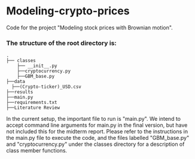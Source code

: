 # Modeling-crypto-prices
Code for the project "Modeling stock prices with Brownian motion".

### The structure of the root directory is:

    .
    ├── classes                   
        ├── __init__.py 
        ├──cryptocurrency.py
        ├──GBM_base.py
    ├──data
      ├──(Crypto-ticker)_USD.csv
    ├──results
    ├──main.py
    ├──requirements.txt
    ├──Literature Review

In the current setup, the important file to run is "main.py". We intend to accept command line arguments for main.py in the final version, but have not included this for the midterm report. Please refer to the instructions in the main.py file to execute the code, and the files labelled "GBM_base.py" and "cryptocurrency.py" under the classes directory for a description of class member functions.
